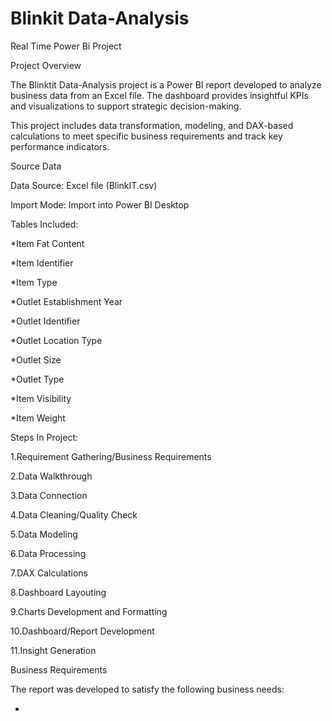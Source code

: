 # Blinkit Data-Analysis
Real Time Power Bi Project

Project Overview

The Blinktit Data-Analysis project is a Power BI report developed to analyze business data from an Excel file. The dashboard provides insightful KPIs and visualizations to support strategic decision-making.

This project includes data transformation, modeling, and DAX-based calculations to meet specific business requirements and track key performance indicators.


Source Data

Data Source: Excel file (BlinkIT.csv)

Import Mode: Import into Power BI Desktop

Tables Included: 

*Item Fat Content

*Item Identifier	

*Item Type	

*Outlet Establishment Year	

*Outlet Identifier	

*Outlet Location Type

*Outlet Size	

*Outlet Type

*Item Visibility	

*Item Weight

Steps In Project:

1.Requirement Gathering/Business Requirements

2.Data Walkthrough

3.Data Connection

4.Data Cleaning/Quality Check

5.Data Modeling

6.Data Processing

7.DAX Calculations

8.Dashboard Layouting

9.Charts Development and Formatting

10.Dashboard/Report Development

11.Insight Generation

 Business Requirements

 
The report was developed to satisfy the following business needs:

*




